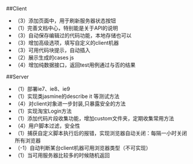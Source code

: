 
##Client
* （3）添加页面中，用于刷新服务器状态按钮
* （1）完善文档中心，特别能是关于API的说明
* （3）自动保存编辑过的代码功能，本地存储也可以
* （3）增加高级选项，填写自定义的client机器
* （3）可用代码块提示，自动插入
* （2）展示生成的cases js
* （4）增加纯数据接口，返回test用例通过与否的结果

##Server
* （1）部署ie7、ie8、ie9
* （1）实现类jasmine的describe it 等测试方法
* （4）对client对象进一步封装,只暴露安全的方法
* （1）实现淘宝Login方法
* （1）添加代码片段收集功能，增加custom文件夹，定期收集常用方法
* （4）用户脚本过滤，安全性
* （1）捕获自定义脚本执行后的报错，实现浏览器自动关闭：每隔一小时关闭所有浏览器
* （-1）自动判断某台client机器可用浏览器类型（不可实现）
* （1）当可用服务器比较多的时候随机返回

